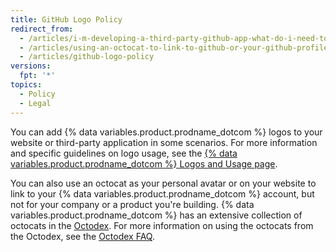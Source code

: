 ```yaml
---
title: GitHub Logo Policy
redirect_from:
  - /articles/i-m-developing-a-third-party-github-app-what-do-i-need-to-know/
  - /articles/using-an-octocat-to-link-to-github-or-your-github-profile/
  - /articles/github-logo-policy
versions:
  fpt: '*'
topics:
  - Policy
  - Legal
---
```


You can add {% data variables.product.prodname_dotcom %} logos to your website or third-party application in some scenarios. For more information and specific guidelines on logo usage, see the [{% data variables.product.prodname_dotcom %} Logos and Usage page](https://github.com/logos).

You can also use an octocat as your personal avatar or on your website to link to your {% data variables.product.prodname_dotcom %} account, but not for your company or a product you're building. {% data variables.product.prodname_dotcom %} has an extensive collection of octocats in the [Octodex](https://octodex.github.com/). For more information on using the octocats from the Octodex, see the [Octodex FAQ](https://octodex.github.com/faq/).
